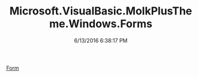 ﻿---
title: Microsoft.VisualBasic.MolkPlusTheme.Windows.Forms
date: 6/13/2016 6:38:17 PM
---

[Form](T-Microsoft.VisualBasic.MolkPlusTheme.Windows.Forms.Form.html)
